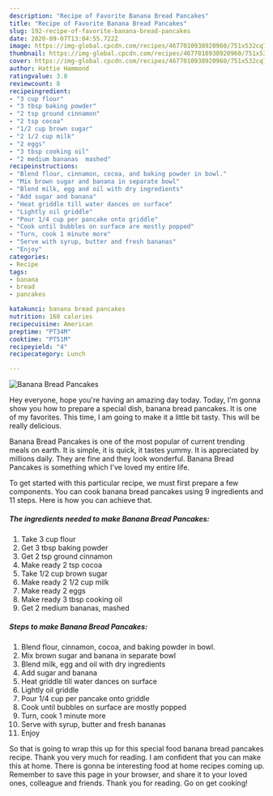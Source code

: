 ```yaml
---
description: "Recipe of Favorite Banana Bread Pancakes"
title: "Recipe of Favorite Banana Bread Pancakes"
slug: 192-recipe-of-favorite-banana-bread-pancakes
date: 2020-09-07T13:04:55.722Z
image: https://img-global.cpcdn.com/recipes/4677010938920960/751x532cq70/banana-bread-pancakes-recipe-main-photo.jpg
thumbnail: https://img-global.cpcdn.com/recipes/4677010938920960/751x532cq70/banana-bread-pancakes-recipe-main-photo.jpg
cover: https://img-global.cpcdn.com/recipes/4677010938920960/751x532cq70/banana-bread-pancakes-recipe-main-photo.jpg
author: Hattie Hammond
ratingvalue: 3.8
reviewcount: 8
recipeingredient:
- "3 cup flour"
- "3 tbsp baking powder"
- "2 tsp ground cinnamon"
- "2 tsp cocoa"
- "1/2 cup brown sugar"
- "2 1/2 cup milk"
- "2 eggs"
- "3 tbsp cooking oil"
- "2 medium bananas  mashed"
recipeinstructions:
- "Blend flour, cinnamon, cocoa, and baking powder in bowl."
- "Mix brown sugar and banana in separate bowl"
- "Blend milk, egg and oil with dry ingredients"
- "Add sugar and banana"
- "Heat griddle till water dances on surface"
- "Lightly oil griddle"
- "Pour 1/4 cup per pancake onto griddle"
- "Cook until bubbles on surface are mostly popped"
- "Turn, cook 1 minute more"
- "Serve with syrup, butter and fresh bananas"
- "Enjoy"
categories:
- Recipe
tags:
- banana
- bread
- pancakes

katakunci: banana bread pancakes 
nutrition: 160 calories
recipecuisine: American
preptime: "PT34M"
cooktime: "PT51M"
recipeyield: "4"
recipecategory: Lunch

---
```



![Banana Bread Pancakes](https://img-global.cpcdn.com/recipes/4677010938920960/751x532cq70/banana-bread-pancakes-recipe-main-photo.jpg)

Hey everyone, hope you're having an amazing day today. Today, I'm gonna show you how to prepare a special dish, banana bread pancakes. It is one of my favorites. This time, I am going to make it a little bit tasty. This will be really delicious.

Banana Bread Pancakes is one of the most popular of current trending meals on earth. It is simple, it is quick, it tastes yummy. It is appreciated by millions daily. They are fine and they look wonderful. Banana Bread Pancakes is something which I've loved my entire life.




To get started with this particular recipe, we must first prepare a few components. You can cook banana bread pancakes using 9 ingredients and 11 steps. Here is how you can achieve that.

<!--inarticleads1-->

##### The ingredients needed to make Banana Bread Pancakes:

1. Take 3 cup flour
1. Get 3 tbsp baking powder
1. Get 2 tsp ground cinnamon
1. Make ready 2 tsp cocoa
1. Take 1/2 cup brown sugar
1. Make ready 2 1/2 cup milk
1. Make ready 2 eggs
1. Make ready 3 tbsp cooking oil
1. Get 2 medium bananas,  mashed




<!--inarticleads2-->

##### Steps to make Banana Bread Pancakes:

1. Blend flour, cinnamon, cocoa, and baking powder in bowl.
1. Mix brown sugar and banana in separate bowl
1. Blend milk, egg and oil with dry ingredients
1. Add sugar and banana
1. Heat griddle till water dances on surface
1. Lightly oil griddle
1. Pour 1/4 cup per pancake onto griddle
1. Cook until bubbles on surface are mostly popped
1. Turn, cook 1 minute more
1. Serve with syrup, butter and fresh bananas
1. Enjoy




So that is going to wrap this up for this special food banana bread pancakes recipe. Thank you very much for reading. I am confident that you can make this at home. There is gonna be interesting food at home recipes coming up. Remember to save this page in your browser, and share it to your loved ones, colleague and friends. Thank you for reading. Go on get cooking!
